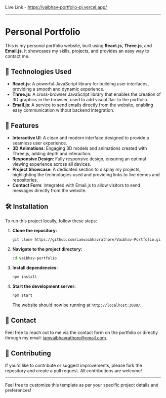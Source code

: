 Live Link - https://vaibhav-portfolio-pi.vercel.app/

---



# Personal Portfolio

This is my personal portfolio website, built using **React.js**, **Three.js**, and **Email.js**. It showcases my skills, projects, and provides an easy way to contact me.

## 🚀 Technologies Used

- **React.js**: A powerful JavaScript library for building user interfaces, providing a smooth and dynamic experience.
- **Three.js**: A cross-browser JavaScript library that enables the creation of 3D graphics in the browser, used to add visual flair to the portfolio.
- **Email.js**: A service to send emails directly from the website, enabling easy communication without backend integration.

## 🎨 Features

- **Interactive UI**: A clean and modern interface designed to provide a seamless user experience.
- **3D Animations**: Engaging 3D models and animations created with Three.js, adding depth and interaction.
- **Responsive Design**: Fully responsive design, ensuring an optimal viewing experience across all devices.
- **Project Showcase**: A dedicated section to display my projects, highlighting the technologies used and providing links to live demos and repositories.
- **Contact Form**: Integrated with Email.js to allow visitors to send messages directly from the website.

## 🛠️ Installation

To run this project locally, follow these steps:

1. **Clone the repository:**

   ```bash
   git clone https://github.com/iamvaibhavrathore/Vaibhav-Portfolio.git
   ```

2. **Navigate to the project directory:**

   ```bash
   cd vaibhav-portfolio
   ```

3. **Install dependencies:**

   ```bash
   npm install
   ```

4. **Start the development server:**

   ```bash
   npm start
   ```

   The website should now be running at `http://localhost:3000/`.

## 📧 Contact

Feel free to reach out to me via the contact form on the portfolio or directly through my email: [iamvaibhavrathore@gmail.com](mailto:iamvaibhavrathore@gmail.com).

## 🌟 Contributing

If you'd like to contribute or suggest improvements, please fork the repository and create a pull request. All contributions are welcome!



---

Feel free to customize this template as per your specific project details and preferences!
